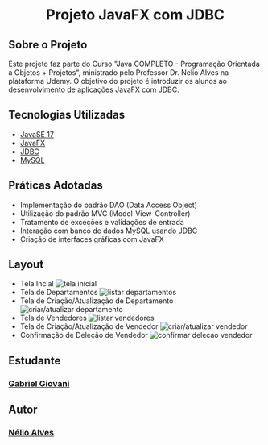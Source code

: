 <h1 align="center">Projeto JavaFX com JDBC</h1>

## Sobre o Projeto
Este projeto faz parte do Curso "Java COMPLETO - Programação Orientada a Objetos + Projetos", ministrado pelo Professor Dr. Nelio Alves na plataforma Udemy. 
O objetivo do projeto é introduzir os alunos ao desenvolvimento de aplicações JavaFX com JDBC.

## Tecnologias Utilizadas
* [JavaSE 17](https://docs.oracle.com/en/java)
* [JavaFX](https://gluonhq.com/products/javafx)
* [JDBC](https://docs.oracle.com/javase/8/docs/technotes/guides/jdbc)
* [MySQL](https://dev.mysql.com/doc)

## Práticas Adotadas
* Implementação do padrão DAO (Data Access Object)
* Utilização do padrão MVC (Model-View-Controller)
* Tratamento de exceções e validações de entrada
* Interação com banco de dados MySQL usando JDBC
* Criação de interfaces gráficas com JavaFX

## Layout
* Tela Incial
![tela inicial](https://github.com/GabrielGiovanii/workshop-javafx-jdbc/assets/115679464/0c41c5d3-f0bc-4b5d-b17f-278fe7291228)
* Tela de Departamentos
![listar departamentos](https://github.com/GabrielGiovanii/workshop-javafx-jdbc/assets/115679464/d37617ab-d492-4c9d-a9d4-a27e1c5ed51c)
* Tela de Criação/Atualização de Departamento
![criar/atualizar departamento](https://github.com/GabrielGiovanii/workshop-javafx-jdbc/assets/115679464/705acd12-ccbf-422a-b888-55ee093cee30)
* Tela de Vendedores
![listar vendedores](https://github.com/GabrielGiovanii/workshop-javafx-jdbc/assets/115679464/5beb816b-80e9-4171-ae8c-0735a346659f)
* Tela de Criação/Atualização de Vendedor
![criar/atualizar vendedor](https://github.com/GabrielGiovanii/workshop-javafx-jdbc/assets/115679464/950d32f8-abd8-421c-944c-10e815e4e212)
* Confirmação de Deleção de Vendedor
![confirmar delecao vendedor](https://github.com/GabrielGiovanii/workshop-javafx-jdbc/assets/115679464/d1e2602f-fd6c-4e9b-9ecd-845ec663f371)

## Estudante
### [Gabriel Giovani](https://www.linkedin.com/in/gabriel-giovanii)

## Autor
### [Nélio Alves](https://www.linkedin.com/in/nelio-alves)
